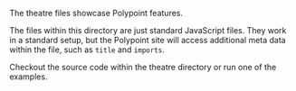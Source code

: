 The theatre files showcase Polypoint features.


The files within this directory are just standard JavaScript files.
They work in a standard setup, but the Polypoint site will access additional meta data within the file, such as `title` and `imports`.


Checkout the source code within the theatre directory or run one of the examples.

